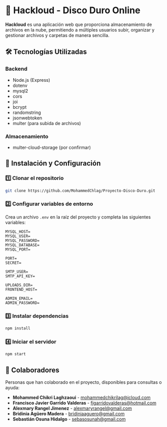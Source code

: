 # 📁 Hackloud - Disco Duro Online

**Hackloud** es una aplicación web que proporciona almacenamiento de archivos en la nube, permitiendo a múltiples usuarios subir, organizar y gestionar archivos y carpetas de manera sencilla.

## 🛠️ Tecnologías Utilizadas

### Backend

-   Node.js (Express)
-   dotenv
-   mysql2
-   cors
-   joi
-   bcrypt
-   randomstring
-   jsonwebtoken
-   multer (para subida de archivos)

### Almacenamiento

-   multer-cloud-storage (por confirmar)

## 🚀 Instalación y Configuración

### 1️⃣ Clonar el repositorio

```bash
git clone https://github.com/MohammedChlag/Proyecto-Disco-Duro.git
```

### 2️⃣ Configurar variables de entorno

Crea un archivo `.env` en la raíz del proyecto y completa las siguientes variables:

```env
MYSQL_HOST=
MYSQL_USER=
MYSQL_PASSWORD=
MYSQL_DATABASE=
MYSQL_PORT=

PORT=
SECRET=

SMTP_USER=
SMTP_API_KEY=

UPLOADS_DIR=
FRONTEND_HOST=

ADMIN_EMAIL=
ADMIN_PASSWORD=
```

### 3️⃣ Instalar dependencias

```bash
npm install
```

### 4️⃣ Iniciar el servidor

```bash
npm start
```

## 📌 Colaboradores

Personas que han colaborado en el proyecto, disponibles para consultas o ayuda:

-   **Mohammed Chikri Laghzaoui** - [mohammedchikrilag@icloud.com](mailto:mohammedchikrilag@icloud.com)
-   **Francisco Javier Garrido Valderas** - [fjgarridovalderas@hotmail.com](mailto:fjgarridovalderas@hotmail.com)
-   **Alexmary Rangel Jimenez** - [alexmaryrangel@gmail.com](mailto:alexmaryrangel@gmail.com)
-   **Bridinia Agüero Madera** - [bridiniaaguero@gmail.com](mailto:bridiniaaguero@gmail.com)
-   **Sebastián Osuna Hidalgo** - [sebasosunah@gmail.com](mailto:sebasosunah@gmail.com)
